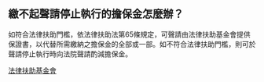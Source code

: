 ## 繳不起聲請停止執行的擔保金怎麼辦？

如符合法律扶助門檻，依法律扶助法第65條規定，可聲請由法律扶助基金會提供保證書，以代替所需繳納之擔保金的全部或一部。如不符合法律扶助門檻，則可於聲請停止執行時向法院聲請酌減擔保金。

[法律扶助基金會](http://www.laf.org.tw/)
